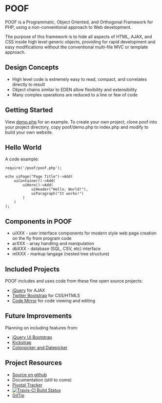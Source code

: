POOF
====

POOF is a Programmatic, Object Oriented, and Orthogonal Framework for PHP, using a
non-conventional approach to Web development.

The purpose of this framework is to hide all aspects of HTML, AJAX, and CSS inside high
level generic objects, providing for rapid development and easy modifications without
the conventional multi-file MVC or template approach.

Design Concepts
---------------

* High level code is extremely easy to read, compact, and correlates directly to result
* Object chains similar to EDEN allow flexibility and extensibility
* Many complex operations are reduced to a line or few of code

Getting Started
---------------

View [demo.php](https://github.com/stgnet/poof/blob/master/demo.php) for an example.  To create your own
project, clone poof into your project directory, copy poof/demo.php to index.php and modify to build
your own website.

Hello World
-----------
A code example:

	require('/poof/poof.php');

	echo uiPage("Page Title")->Add(
		uiContainer()->Add(
			uiHero()->Add(
				uiHeader("Hello, World!"),
				uiParagraph("It works!")
			)
		)
	);


Components in POOF
------------------

* uiXXX - user interface components for modern style web page creation on the fly from program code
* arXXX - array handling and manipulation
* dbXXX - database (SQL, CSV, etc) interface
* mlXXX - markup langage (nested tree structure)

Included Projects
-----------------

POOF includes and uses code from these fine open source projects:

* [jQuery](http://jquery.com) for AJAX
* [Twitter Bootstrap](http://twitter.github.com/bootstrap) for CSS/HTML5
* [Code Mirror](http://codemirror.net) for code viewing and editing


Future Improvements
-------------------

Planning on including features from:

* [jQuery UI Bootstrap](http://addyosmani.github.com/jquery-ui-bootstrap/)
* [Kickstrap](http://ajkochanowicz.github.com/Kickstrap)
* [Colorpicker and Datepicker](http://www.eyecon.ro/colorpicker-and-datepicker-for-twitter-bootstrap.htm)

Project Resources
-----------------
* [Source on github](https://github.com/stgnet/poof)
* Documentation (still to come)
* [Pivotal Tracker](https://www.pivotaltracker.com/projects/641527)
* [![Travis-CI Build Status](https://secure.travis-ci.org/stgnet/poof.png)](http://travis-ci.org/stgnet/poof)
* [GitTip](https://www.gittip.com/stgnet/)


